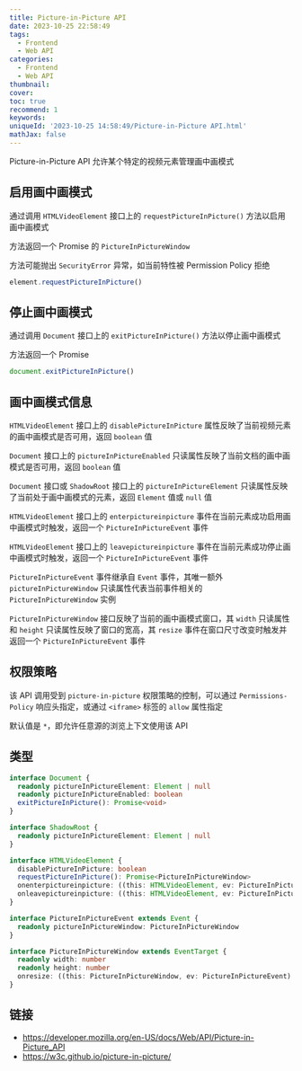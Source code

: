 ```yaml
---
title: Picture-in-Picture API
date: 2023-10-25 22:58:49
tags:
  - Frontend
  - Web API
categories:
  - Frontend
  - Web API
thumbnail:
cover:
toc: true
recommend: 1
keywords:
uniqueId: '2023-10-25 14:58:49/Picture-in-Picture API.html'
mathJax: false
---
```


Picture-in-Picture API 允许某个特定的视频元素管理画中画模式

## 启用画中画模式

通过调用 `HTMLVideoElement` 接口上的 `requestPictureInPicture()` 方法以启用画中画模式

方法返回一个 Promise 的 `PictureInPictureWindow`

方法可能抛出 `SecurityError` 异常，如当前特性被 Permission Policy 拒绝

```js
element.requestPictureInPicture()
```

## 停止画中画模式

通过调用 `Document` 接口上的 `exitPictureInPicture()` 方法以停止画中画模式

方法返回一个 Promise

```js
document.exitPictureInPicture()
```

## 画中画模式信息

`HTMLVideoElement` 接口上的 `disablePictureInPicture` 属性反映了当前视频元素的画中画模式是否可用，返回 `boolean` 值

`Document` 接口上的 `pictureInPictureEnabled` 只读属性反映了当前文档的画中画模式是否可用，返回 `boolean` 值

`Document` 接口或 `ShadowRoot` 接口上的 `pictureInPictureElement` 只读属性反映了当前处于画中画模式的元素，返回 `Element` 值或 `null` 值

`HTMLVideoElement` 接口上的 `enterpictureinpicture` 事件在当前元素成功启用画中画模式时触发，返回一个 `PictureInPictureEvent` 事件

`HTMLVideoElement` 接口上的 `leavepictureinpicture` 事件在当前元素成功停止画中画模式时触发，返回一个 `PictureInPictureEvent` 事件

`PictureInPictureEvent` 事件继承自 `Event` 事件，其唯一额外 `pictureInPictureWindow` 只读属性代表当前事件相关的 `PictureInPictureWindow` 实例

`PictureInPictureWindow` 接口反映了当前的画中画模式窗口，其 `width` 只读属性和 `height` 只读属性反映了窗口的宽高，其 `resize` 事件在窗口尺寸改变时触发并返回一个 `PictureInPictureEvent` 事件

## 权限策略

该 API 调用受到 `picture-in-picture` 权限策略的控制，可以通过 `Permissions-Policy` 响应头指定，或通过 `<iframe>` 标签的 `allow` 属性指定

默认值是 `*`，即允许任意源的浏览上下文使用该 API

## 类型

```ts
interface Document {
  readonly pictureInPictureElement: Element | null
  readonly pictureInPictureEnabled: boolean
  exitPictureInPicture(): Promise<void>
}

interface ShadowRoot {
  readonly pictureInPictureElement: Element | null
}

interface HTMLVideoElement {
  disablePictureInPicture: boolean
  requestPictureInPicture(): Promise<PictureInPictureWindow>
  onenterpictureinpicture: ((this: HTMLVideoElement, ev: PictureInPictureEvent) => any) | null
  onleavepictureinpicture: ((this: HTMLVideoElement, ev: PictureInPictureEvent) => any) | null
}

interface PictureInPictureEvent extends Event {
  readonly pictureInPictureWindow: PictureInPictureWindow
}

interface PictureInPictureWindow extends EventTarget {
  readonly width: number
  readonly height: number
  onresize: ((this: PictureInPictureWindow, ev: PictureInPictureEvent) => any) | null
}
```

## 链接

* <https://developer.mozilla.org/en-US/docs/Web/API/Picture-in-Picture_API>
* <https://w3c.github.io/picture-in-picture/>

